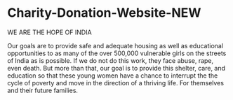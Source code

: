 # Charity-Donation-Website-NEW #
WE ARE THE HOPE OF INDIA 

Our goals are to provide safe and adequate housing as well as educational opportunities to as many of the over 500,000 vulnerable girls on the streets of India as is possible. If we do not do this work, they face abuse, rape, even death. But more than that, our goal is to provide this shelter, care, and education so that these young women have a chance to interrupt the the cycle of poverty and move in the direction of a thriving life. For themselves and their future families.
